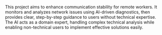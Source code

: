 This project aims to enhance communication stability for remote workers. It monitors and analyzes network issues using AI-driven diagnostics, then provides clear, step-by-step guidance to users without technical expertise. The AI acts as a domain expert, handling complex technical analysis while enabling non-technical users to implement effective solutions easily.


